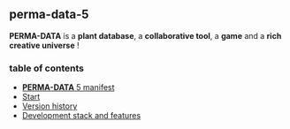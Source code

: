 ## perma-data-5
**PERMA-DATA** is a **plant database**, a **collaborative tool**, a **game** and a **rich creative universe** !

### table of contents
* [**PERMA-DATA** 5 manifest](#perma-data-5-manifest)
* [Start](#quick-start)
* [Version history](#version-history)
* [Development stack and features](#development-stack-and-features)